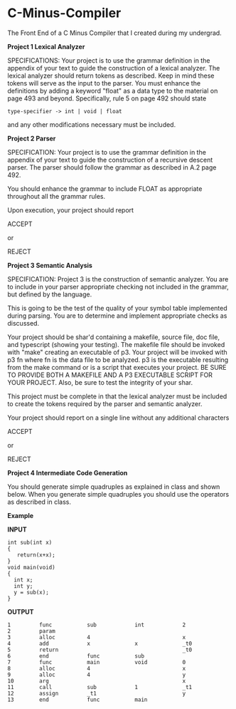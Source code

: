 # C-Minus-Compiler
 The Front End of a C Minus Compiler that I created during my undergrad.


**Project 1 Lexical Analyzer**

SPECIFICATIONS:
Your project is to use the grammar definition in the appendix
of your text to guide the construction of a lexical analyzer. 
The lexical analyzer should return tokens as described. Keep 
in mind these tokens will serve as the input to the parser.
You must enhance the definitions by adding a keyword "float"
as a data type to the material on page 493 and beyond.
Specifically, rule 5 on page 492 should state

    type-specifier -> int | void | float

and any other modifications necessary must be included. 



**Project 2 Parser**

SPECIFICATION:
Your project is to use the grammar definition in the appendix
of your text to guide the construction of a recursive descent parser.
The parser should follow the grammar as described in A.2 page 492.

You should enhance the grammar to include FLOAT as
appropriate throughout all the grammar rules.

Upon execution, your project should report 

ACCEPT

or 

REJECT


**Project 3 Semantic Analysis**

SPECIFICATION:
Project 3 is the construction of semantic analyzer. You are to include 
in your parser appropriate checking not included in the grammar, but 
defined by the language.

This is going to be the test of the quality of your symbol
table implemented during parsing. You are to determine and
implement appropriate checks as discussed.

Your project should be shar'd containing a makefile, source file,
doc file, and typescript (showing your testing). The makefile file
should be invoked with "make" creating an executable of p3. Your
project will be invoked with p3 fn where fn is the data file to be
analyzed. p3 is the executable resulting from the make command 
or is a script that executes your project. BE SURE TO PROVIDE BOTH A
MAKEFILE AND A P3 EXECUTABLE SCRIPT FOR YOUR PROJECT. Also, be sure
to test the integrity of your shar.

This project must be complete in that the lexical analyzer must be
included to create the tokens required by the parser and
semantic analyzer.

Your project should report on a single line without any additional
characters

ACCEPT

or 

REJECT


**Project 4 Intermediate Code Generation**

You should generate simple quadruples as explained in class and shown
below.  When  you generate simple quadruples you should use the operators 
as described in class.

**Example**

**INPUT**

    int sub(int x)
    {
       return(x+x);
    }
    void main(void)
    {
      int x;
      int y;
      y = sub(x);
    }

**OUTPUT**

    1         func           sub            int            2
    2         param
    3         alloc          4                             x
    4         add            x              x              _t0
    5         return                                       _t0
    6         end            func           sub
    7         func           main           void           0
    8         alloc          4                             x
    9         alloc          4                             y
    10        arg                                          x
    11        call           sub            1              _t1
    12        assign         _t1                           y
    13        end            func           main
